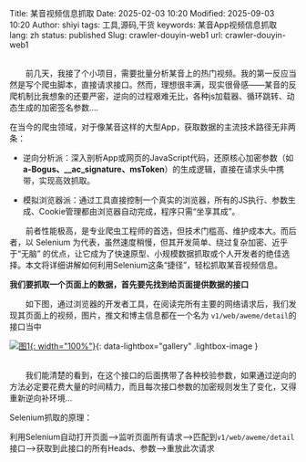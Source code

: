 Title: 某音视频信息抓取
Date: 2025-02-03 10:20
Modified: 2025-09-03 10:20
Author: shiyi
tags: 工具,源码,干货
keywords: 某音App视频信息抓取
lang: zh
status: published
Slug: crawler-douyin-web1
url: crawler-douyin-web1

<br>
&emsp;&emsp;前几天，我接了个小项目，需要批量分析某音上的热门视频。我的第一反应当然是写个爬虫脚本，直接请求接口。然而，理想很丰满，现实很骨感——某音的反爬机制比我想象的还要严密，逆向的过程艰难无比，各种js加载器、循环跳转、动态生成的加密签名参数....

在当今的爬虫领域，对于像某音这样的大型App，获取数据的主流技术路径无非两条：

- 逆向分析派：深入剖析App或网页的JavaScript代码，还原核心加密参数（如**a-Bogus、__ac_signature、msToken**）的生成逻辑，直接在请求头中携带，实现高效抓取。

- 模拟浏览器派：通过工具直接控制一个真实的浏览器，所有的JS执行、参数生成、Cookie管理都由浏览器自动完成，程序只需“坐享其成”。

&emsp;&emsp;前者性能极高，是专业爬虫工程师的首选，但技术门槛高、维护成本大。而后者，以 Selenium 为代表，虽然速度稍慢，但其开发简单、绕过复杂加密、近乎于“无脑” 的优点，让它成为了快速原型、小规模数据抓取或个人开发者的绝佳选择。本文将详细讲解如何利用Selenium这条“捷径”，轻松抓取某音视频信息。


**我们要抓取一个页面上的数据，首先要先找到给页面提供数据的接口**

&emsp;&emsp;如下图，通过浏览器的开发者工具，在阅读完所有主要的网络请求后，我们发现其页面上的视频，图片，推文和博主信息都在一个名为 `v1/web/aweme/detail`的接口当中

[![图1]({static}/images/crawler-douyin-web/1.png){: width="100%"}]({static}/images/crawler-douyin-web/1.png){: data-lightbox="gallery" .lightbox-image }


<br>
&emsp;&emsp;我们能清楚的看到，在这个接口的后面携带了各种校验参数，如果通过逆向的方法必定要花费大量的时间精力，而且每次接口参数的加密规则发生了变化，又得重新逆向补环境...

Selenium抓取的原理：

利用Selenium自动打开页面-->监听页面所有请求-->匹配到`v1/web/aweme/detail`接口-->获取到此接口的所有Heads、参数-->重放此次请求

